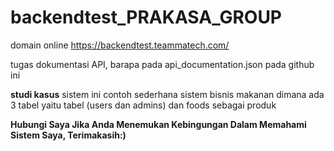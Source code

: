 # backendtest_PRAKASA_GROUP

domain online https://backendtest.teammatech.com/

tugas dokumentasi API, barapa pada api_documentation.json pada github ini

**studi kasus**
  sistem ini contoh sederhana sistem bisnis makanan dimana ada 3 tabel yaitu tabel (users dan admins) dan foods sebagai produk


  **Hubungi Saya Jika Anda Menemukan Kebingungan Dalam Memahami Sistem Saya, Terimakasih:)**
